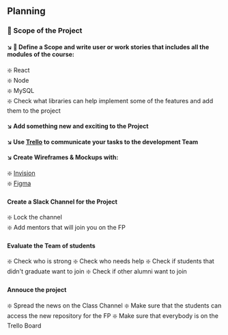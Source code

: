 ## Planning

### 🎯 Scope of the Project 

#### ↘️ 🧭 Define a Scope and write user or work stories that includes all the modules of the course:   
  ❇️ React   
  ❇️ Node   
  ❇️ MySQL   
  ❇️ Check what libraries can help implement some of the features and add them to the project   
  
#### ↘️ Add something new and exciting to the Project   

#### ↘️ Use [Trello](https://trello.com/) to communicate your tasks to the development Team    

#### ↘️ Create Wireframes & Mockups with:    
  ❇️ [Invision](https://www.invisionapp.com/)    
  ❇️ [Figma](https://www.figma.com/)   
   
#### Create a Slack Channel for the Project   
  ❇️ Lock the channel   
  ❇️ Add mentors that will join you on the FP   
  
#### Evaluate the Team of students
  ❇️ Check who is strong 
  ❇️ Check who needs help
  ❇️ Check if students that didn't graduate want to join
  ❇️ Check if other alumni want to join
  
#### Annouce the project
  ❇️ Spread the news on the Class Channel 
  ❇️ Make sure that the students can access the new repository for the FP
  ❇️ Make sure that everybody is on the Trello Board
  
  
